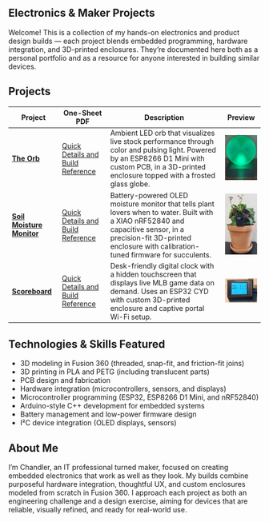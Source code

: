 ## Electronics & Maker Projects

Welcome! This is a collection of my hands-on electronics and product design builds — each project blends embedded programming, hardware integration, and 3D-printed enclosures.
They’re documented here both as a personal portfolio and as a resource for anyone interested in building similar devices.

## Projects
| Project | One-Sheet PDF | Description | Preview |
|---------|-----------------------|-------------|---------|
| [**The Orb**](./TheOrb) | [Quick Details and Build Reference](https://raw.githubusercontent.com/ChandlerEx/Projects/main/TheOrb/docs/Orb_One_Sheet.pdf) | Ambient LED orb that visualizes live stock performance through color and pulsing light. Powered by an ESP8266 D1 Mini with custom PCB, in a 3D-printed enclosure topped with a frosted glass globe. | <img src="https://github.com/ChandlerEx/Projects/blob/4fce6b1c45c0433fd5aaa784d1d3e17cac22d64d/TheOrb/OrbThumb.jpg" alt="The Orb Finished Build" width="150"/> |
| [**Soil Moisture Monitor**](./SoilMonitor) | [Quick Details and Build Reference](https://raw.githubusercontent.com/ChandlerEx/Projects/main/SoilMonitor/docs/SoilMon_One_Sheet.pdf) | Battery-powered OLED moisture monitor that tells plant lovers when to water. Built with a XIAO nRF52840 and capacitive sensor, in a precision-fit 3D-printed enclosure with calibration-tuned firmware for succulents. | <img src="./SoilMonitor/visual-media/SoilMonInUse.jpg" alt="Soil Moisture Monitor in Use" width="150"/> |
| [**Scoreboard**](./Scoreboard) | [Quick Details and Build Reference](https://raw.githubusercontent.com/ChandlerEx/Projects/main/Scoreboard/docs/Scoreboard_One_Sheet.pdf) | Desk-friendly digital clock with a hidden touchscreen that displays live MLB game data on demand. Uses an ESP32 CYD with custom 3D-printed enclosure and captive portal Wi-Fi setup. | <img src="./Scoreboard/visual-media/ScoreboardScore.jpg" alt="Scoreboard Showing Live MLB Score" width="150"/> |

## Technologies & Skills Featured
- 3D modeling in Fusion 360 (threaded, snap-fit, and friction-fit joins)
- 3D printing in PLA and PETG (including translucent parts)
- PCB design and fabrication
- Hardware integration (microcontrollers, sensors, and displays)
- Microcontroller programming (ESP32, ESP8266 D1 Mini, and nRF52840)
- Arduino-style C++ development for embedded systems
- Battery management and low-power firmware design
- I²C device integration (OLED displays, sensors)

## About Me
I’m Chandler, an IT professional turned maker, focused on creating embedded electronics that work as well as they look. My builds combine purposeful hardware integration, 
thoughtful UX, and custom enclosures modeled from scratch in Fusion 360. I approach each project as both an engineering challenge and a design exercise, aiming for devices 
that are reliable, visually refined, and ready for real-world use.
